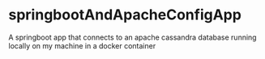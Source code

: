 # springbootAndApacheConfigApp
A springboot app that connects to an apache cassandra database running locally on my machine in a docker container
